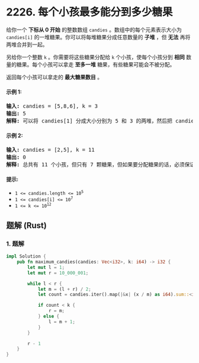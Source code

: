 # 2226. 每个小孩最多能分到多少糖果
给你一个 **下标从 0 开始** 的整数数组 `candies` 。数组中的每个元素表示大小为 `candies[i]` 的一堆糖果。你可以将每堆糖果分成任意数量的 **子堆** ，但 **无法** 再将两堆合并到一起。

另给你一个整数 `k` 。你需要将这些糖果分配给 `k` 个小孩，使每个小孩分到 **相同** 数量的糖果。每个小孩可以拿走 **至多一堆** 糖果，有些糖果可能会不被分配。

返回每个小孩可以拿走的 **最大糖果数目** 。

#### 示例 1:
<pre>
<strong>输入:</strong> candies = [5,8,6], k = 3
<strong>输出:</strong> 5
<strong>解释:</strong> 可以将 candies[1] 分成大小分别为 5 和 3 的两堆，然后把 candies[2] 分成大小分别为 5 和 1 的两堆。现在就有五堆大小分别为 5、5、3、5 和 1 的糖果。可以把 3 堆大小为 5 的糖果分给 3 个小孩。可以证明无法让每个小孩得到超过 5 颗糖果。
</pre>

#### 示例 2:
<pre>
<strong>输入:</strong> candies = [2,5], k = 11
<strong>输出:</strong> 0
<strong>解释:</strong> 总共有 11 个小孩，但只有 7 颗糖果，但如果要分配糖果的话，必须保证每个小孩至少能得到 1 颗糖果。因此，最后每个小孩都没有得到糖果，答案是 0 。
</pre>

#### 提示:
* <code>1 <= candies.length <= 10<sup>5</sup></code>
* <code>1 <= candies[i] <= 10<sup>7</sup></code>
* <code>1 <= k <= 10<sup>12</sup></code>

## 题解 (Rust)

### 1. 题解
```Rust
impl Solution {
    pub fn maximum_candies(candies: Vec<i32>, k: i64) -> i32 {
        let mut l = 1;
        let mut r = 10_000_001;

        while l < r {
            let m = (l + r) / 2;
            let count = candies.iter().map(|&x| (x / m) as i64).sum::<i64>();

            if count < k {
                r = m;
            } else {
                l = m + 1;
            }
        }

        r - 1
    }
}
```

